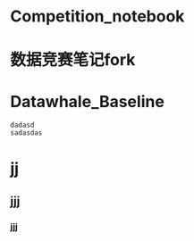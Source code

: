 # Competition_notebook
数据竞赛笔记fork
===

Datawhale_Baseline
===

    dadasd
    sadasdas

# jj
## jjj

### jjj
    

